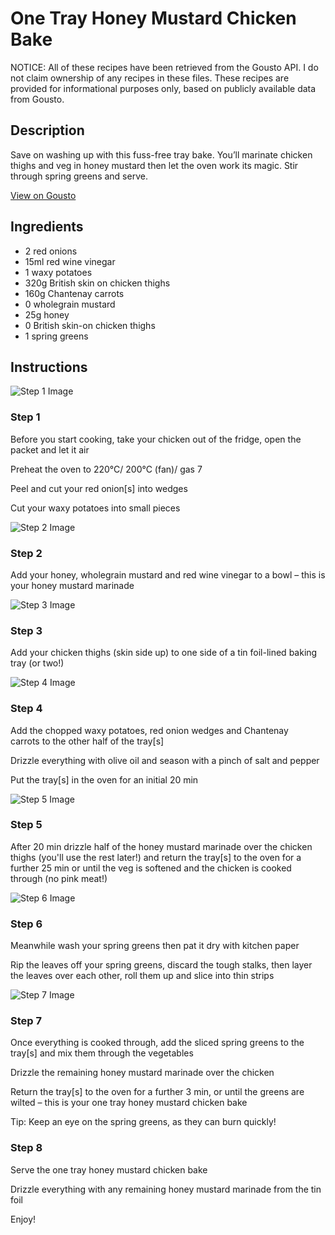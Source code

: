 # One Tray Honey Mustard Chicken Bake

NOTICE: All of these recipes have been retrieved from the Gousto API. I do not claim ownership of any recipes in these files. These recipes are provided for informational purposes only, based on publicly available data from Gousto.

## Description

Save on washing up with this fuss-free tray bake. You’ll marinate chicken thighs and veg in honey mustard then let the oven work its magic. Stir through spring greens and serve. 

[View on Gousto](https://www.gousto.co.uk/recipes/cookbook/honey-mustard-chicken-tray-bake)

## Ingredients

- 2 red onions
- 15ml red wine vinegar
- 1 waxy potatoes
- 320g British skin on chicken thighs
- 160g Chantenay carrots
- 0 wholegrain mustard
- 25g honey
- 0 British skin-on chicken thighs
- 1 spring greens

## Instructions

![Step 1 Image](https://production-media.gousto.co.uk/cms/recipe-step-image/1390.-Step-1-x200.jpg)

### Step 1

Before you start cooking, take your chicken out of the fridge, open the packet and let it air

Preheat the oven to 220°C/ 200°C (fan)/ gas 7

Peel and cut your red onion[s] into wedges

Cut your waxy potatoes into small pieces

![Step 2 Image](https://production-media.gousto.co.uk/cms/recipe-step-image/1390.-Step-2-x200.jpg)

### Step 2

Add your honey, wholegrain mustard and red wine vinegar to a bowl – this is your honey mustard marinade

![Step 3 Image](https://production-media.gousto.co.uk/cms/recipe-step-image/1390.-Step-3-x200.jpg)

### Step 3

Add your chicken thighs (skin side up) to one side of a tin foil-lined baking tray (or two!)

![Step 4 Image](https://production-media.gousto.co.uk/cms/recipe-step-image/1390.-step-4-new-x200.jpg)

### Step 4

Add the chopped waxy potatoes, red onion wedges and Chantenay carrots to the other half of the tray[s]

Drizzle everything with olive oil and season with a pinch of salt and pepper

Put the tray[s] in the oven for an initial 20 min

![Step 5 Image](https://production-media.gousto.co.uk/cms/recipe-step-image/1390.-step-5-new-x200.jpg)

### Step 5

After 20 min drizzle half of the honey mustard marinade over the chicken thighs (you'll use the rest later!) and return the tray[s] to the oven for a further 25 min or until the veg is softened and the chicken is cooked through (no pink meat!)

![Step 6 Image](https://production-media.gousto.co.uk/cms/recipe-step-image/1390.-Step-6-x200.jpg)

### Step 6

Meanwhile wash your spring greens then pat it dry with kitchen paper

Rip the leaves off your spring greens, discard the tough stalks, then layer the leaves over each other, roll them up and slice into thin strips

![Step 7 Image](https://production-media.gousto.co.uk/cms/recipe-step-image/1390.-step-7-new-x200.jpg)

### Step 7

Once everything is cooked through, add the sliced spring greens to the tray[s] and mix them through the vegetables

Drizzle the remaining honey mustard marinade over the chicken

Return the tray[s] to the oven for a further 3 min, or until the greens are wilted – this is your one tray honey mustard chicken bake

Tip: Keep an eye on the spring greens, as they can burn quickly!

### Step 8

Serve the one tray honey mustard chicken bake

Drizzle everything with any remaining honey mustard marinade from the tin foil

Enjoy!

